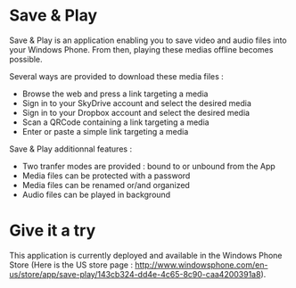 Save & Play
===========

Save & Play is an application enabling you to save video and audio files into your Windows Phone.
From then, playing these medias offline becomes possible.

Several ways are provided to download these media files :
- Browse the web and press a link targeting a media
- Sign in to your SkyDrive account and select the desired media
- Sign in to your Dropbox account and select the desired media
- Scan a QRCode containing a link targeting a media
- Enter or paste a simple link targeting a media

Save & Play additionnal features :
- Two tranfer modes are provided : bound to or unbound from the App
- Media files can be protected with a password
- Media files can be renamed or/and organized
- Audio files can be played in background

Give it a try
=============
This application is currently deployed and available in the Windows Phone Store (Here is the US store page : http://www.windowsphone.com/en-us/store/app/save-play/143cb324-dd4e-4c65-8c90-caa4200391a8).
